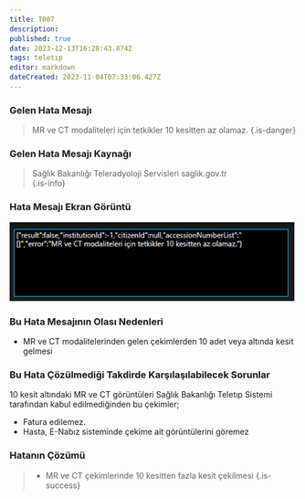 ```yaml
---
title: T007
description: 
published: true
date: 2023-12-13T16:28:43.874Z
tags: teletıp
editor: markdown
dateCreated: 2023-11-04T07:33:06.427Z
---
```



### Gelen Hata Mesajı 

> MR ve CT modaliteleri için tetkikler 10 kesitten az olamaz.
{.is-danger}

### Gelen Hata Mesajı Kaynağı
> Sağlık Bakanlığı Teleradyoloji Servisleri  saglik.gov.tr  
{.is-info}



### Hata Mesajı Ekran Görüntü
![2023-12-13_185728.png](/2023-12-13_185728.png)

### Bu Hata Mesajının Olası Nedenleri 
- MR ve CT modalitelerinden gelen çekimlerden 10 adet veya altında kesit gelmesi

### Bu Hata Çözülmediği Takdirde Karşılaşılabilecek Sorunlar
10 kesit altındaki MR ve CT görüntüleri Sağlık Bakanlığı Teletıp Sistemi tarafından kabul edilmediğinden bu çekimler;
- Fatura edilemez.
- Hasta, E-Nabız sisteminde çekime ait görüntülerini göremez

### Hatanın Çözümü
>  - MR ve CT çekimlerinde 10 kesitten fazla kesit çekilmesi
{.is-success}


